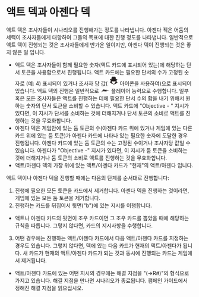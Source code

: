 # 액트 덱과 아젠다 덱
액트 덱은 조사자들이 시나리오를 진행해가는 정도를 나타냅니다. 아젠다 젝은 어둠의 세력이 조사자들에게 대항하여 그들의 목표에 대한 진행 정도를 나타냅니다. 일반적으로 액트 덱이 진행되는 것은 조사자들에게 반가운 일이지만, 아젠다 덱이 진행되는 것은 좋지 않은 일 입니다.

* 액트 덱은 조사자들이 함께 필요한 숫자(액트 카드에 표시되어 있는)에 해당하는 단서 토큰을 사용함으로서 진행됩니다. 액트 카드에는 필요한 단서의 수가 고정된 숫자로 (예: 4) 표시되어 있거나 조사자 당 값( <img src="../images/per-investigator.png" width=25> 아이콘을 사용하여)으로 표시되어 있습니다. 액트 덱의 진행은 일반적으로 <img src="../images/triggered-free.png" width=25> 플레이어 능력으로 수행합니다. 일부 혹은 모든 조사자들은 액트를 진행하는 데에 필요한 단서 수의 합을 내기 위해서 원하는 숫자의 단서 토큰을 소비할 수 있습니다. 액트 카드에 "Objective - " 지시가 있다면, 이 지시가 단서를 소비하는 것에 더해지거나 단서 토큰의 소비로 액트를 진행하는 것을 무효화합니다.
* 아젠다 덱은 게임안에 있는 둠 토큰의 수(아젠다 카드 위에 있거나 게임에 있는 다른 카드 위에 있는 둠 토큰)가 아젠다 카드에 나타나 있는 필요한 숫자에 도달한 경우 진행됩니다. 아젠다 카드에 있는 둠 토큰의 수는 고정된 수이거나 조사자당 값일 수 있습니다. 아젠다가 "Objective -" 지시가 있다면, 이 지시가 둠 토큰을 소비하는 것에 더해지거나 둠 토큰의 소비로 액트를 진행하는 것을 무효화합니다.
* 액트/아젠다 덱의 가장 위에 있는 액트/아젠다 카드가 "현재"의 액트/아젠다 입니다.

액트 덱이나 아젠다 덱을 진행할 때에는 다음의 단계를 순서대로 진행합니다:

1. 진행에 필요한 모든 토큰을 카드에서 제거합니다. 아젠다 덱을 진행하는 것이라면, 게임에 있는 모든 둠 토큰을 제거합니다.
2. 진행하는 카드를 뒤집어서 뒷면("b")에 있는 지시를 이행합니다.
 * 액트나 아젠다 카드의 뒷면이 조우 카드이면 그 조우 카드를 뽑았을 때에 해당하는 규칙을 따릅니다. 그렇지 않다면, 카드의 지시사항을 수행합니다.
3. 어떤 경우에는 진행하는 액트/아젠다 카드에서 다음 액트/아젠다 카드를 지정하는 경우도 있습니다. 그렇지 않다면, 덱에 있는 다음 카드가 현재의 액트/아젠다가 됩니다. 새 카드가 현재의 액트/아젠다 카드가 되는 것과 동시에 진행되는 카드는 게임에서 제거됩니다.
 * 액트/아젠다 카드에 있는 어떤 지시의 경우에는 해결 지점을 "(→R#)"의 형식으로 가지고 있습니다. 해결 지점을 만나면 시나리오가 종료됩니다. 캠페인 가이드에서 정해진 해결 지점을 읽으십시오.
